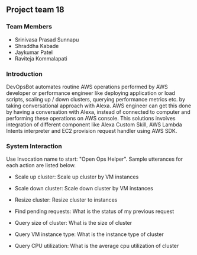 ## Project team 18
### Team Members
* Srinivasa Prasad Sunnapu
* Shraddha Kabade
* Jaykumar Patel
* Raviteja Kommalapati

### Introduction
DevOpsBot automates routine AWS operations performed by AWS developer or performance engineer like deploying application or load scripts, scaling up / down clusters, querying performance metrics etc. by taking conversational approach with Alexa. AWS engineer can get this done by having a conversation with Alexa, instead of connected to computer and performing these operations on AWS console. This solutions involves integration of different component like Alexa Custom Skill, AWS Lambda Intents interpreter and EC2 provision request handler using AWS SDK.

### System Interaction
Use Invocation name to start: "Open Ops Helper".
Sample utterances for each action are listed below.
* Scale up cluster: Scale up <clusterName> cluster by <numbeOfInstances> VM instances 
  
* Scale down cluster: Scale down <clusterName> cluster by <numbeOfInstances> VM instances

* Resize cluster: Resize <clusterName> cluster to <numberOfInstances> instances

* Find pending requests: What is the status of my previous request

* Query size of cluster: What is the size of <clusterName> cluster

* Query VM instance type: What is the instance type of <clusterName> cluster

* Query CPU utilization: What is the average cpu utilization of <clusterName> cluster

